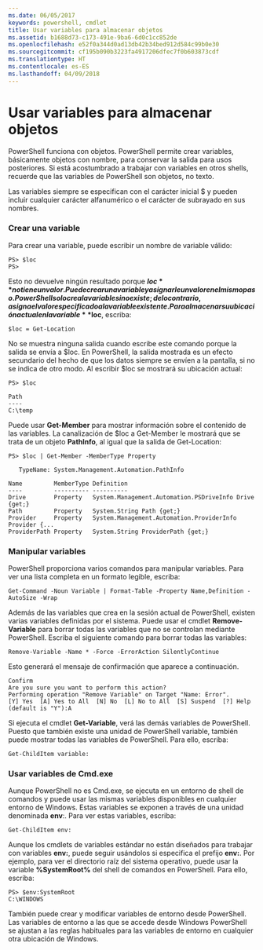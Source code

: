 ```yaml
---
ms.date: 06/05/2017
keywords: powershell, cmdlet
title: Usar variables para almacenar objetos
ms.assetid: b1688d73-c173-491e-9ba6-6d0c1cc852de
ms.openlocfilehash: e52f0a344d0ad13db42b34bed912d584c99b0e30
ms.sourcegitcommit: cf195b090b3223fa4917206dfec7f0b603873cdf
ms.translationtype: HT
ms.contentlocale: es-ES
ms.lasthandoff: 04/09/2018
---
```

# <a name="using-variables-to-store-objects"></a>Usar variables para almacenar objetos
PowerShell funciona con objetos. PowerShell permite crear variables, básicamente objetos con nombre, para conservar la salida para usos posteriores. Si está acostumbrado a trabajar con variables en otros shells, recuerde que las variables de PowerShell son objetos, no texto.

Las variables siempre se especifican con el carácter inicial $ y pueden incluir cualquier carácter alfanumérico o el carácter de subrayado en sus nombres.

### <a name="creating-a-variable"></a>Crear una variable
Para crear una variable, puede escribir un nombre de variable válido:

```
PS> $loc
PS>
```

Esto no devuelve ningún resultado porque **$loc** no tiene un valor. Puede crear una variable y asignarle un valor en el mismo paso. PowerShell solo crea la variable si no existe; de lo contrario, asigna el valor especificado a la variable existente. Para almacenar su ubicación actual en la variable **$loc**, escriba:

```
$loc = Get-Location
```

No se muestra ninguna salida cuando escribe este comando porque la salida se envía a $loc. En PowerShell, la salida mostrada es un efecto secundario del hecho de que los datos siempre se envíen a la pantalla, si no se indica de otro modo. Al escribir $loc se mostrará su ubicación actual:

```
PS> $loc

Path
----
C:\temp
```

Puede usar **Get-Member** para mostrar información sobre el contenido de las variables. La canalización de $loc a Get-Member le mostrará que se trata de un objeto **PathInfo**, al igual que la salida de Get-Location:

```
PS> $loc | Get-Member -MemberType Property

   TypeName: System.Management.Automation.PathInfo

Name         MemberType Definition
----         ---------- ----------
Drive        Property   System.Management.Automation.PSDriveInfo Drive {get;}
Path         Property   System.String Path {get;}
Provider     Property   System.Management.Automation.ProviderInfo Provider {...
ProviderPath Property   System.String ProviderPath {get;}
```

### <a name="manipulating-variables"></a>Manipular variables
PowerShell proporciona varios comandos para manipular variables. Para ver una lista completa en un formato legible, escriba:

```
Get-Command -Noun Variable | Format-Table -Property Name,Definition -AutoSize -Wrap
```

Además de las variables que crea en la sesión actual de PowerShell, existen varias variables definidas por el sistema. Puede usar el cmdlet **Remove-Variable** para borrar todas las variables que no se controlan mediante PowerShell. Escriba el siguiente comando para borrar todas las variables:

```
Remove-Variable -Name * -Force -ErrorAction SilentlyContinue
```

Esto generará el mensaje de confirmación que aparece a continuación.

```
Confirm
Are you sure you want to perform this action?
Performing operation "Remove Variable" on Target "Name: Error".
[Y] Yes  [A] Yes to All  [N] No  [L] No to All  [S] Suspend  [?] Help
(default is "Y"):A
```

Si ejecuta el cmdlet **Get-Variable**, verá las demás variables de PowerShell. Puesto que también existe una unidad de PowerShell variable, también puede mostrar todas las variables de PowerShell. Para ello, escriba:

```
Get-ChildItem variable:
```

### <a name="using-cmdexe-variables"></a>Usar variables de Cmd.exe
Aunque PowerShell no es Cmd.exe, se ejecuta en un entorno de shell de comandos y puede usar las mismas variables disponibles en cualquier entorno de Windows. Estas variables se exponen a través de una unidad denominada **env**:. Para ver estas variables, escriba:

```
Get-ChildItem env:
```

Aunque los cmdlets de variables estándar no están diseñados para trabajar con variables **env:**, puede seguir usándolos si especifica el prefijo **env:**. Por ejemplo, para ver el directorio raíz del sistema operativo, puede usar la variable **%SystemRoot%** del shell de comandos en PowerShell. Para ello, escriba:

```
PS> $env:SystemRoot
C:\WINDOWS
```

También puede crear y modificar variables de entorno desde PowerShell. Las variables de entorno a las que se accede desde Windows PowerShell se ajustan a las reglas habituales para las variables de entorno en cualquier otra ubicación de Windows.